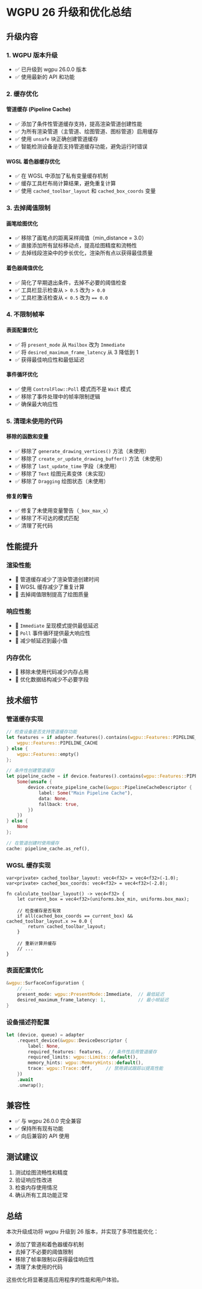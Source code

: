 # WGPU 26 升级和优化总结

## 升级内容

### 1. WGPU 版本升级
- ✅ 已升级到 wgpu 26.0.0 版本
- ✅ 使用最新的 API 和功能

### 2. 缓存优化

#### 管道缓存 (Pipeline Cache)
- ✅ 添加了条件性管道缓存支持，提高渲染管道创建性能
- ✅ 为所有渲染管道（主管道、绘图管道、图标管道）启用缓存
- ✅ 使用 `unsafe` 块正确创建管道缓存
- ✅ 智能检测设备是否支持管道缓存功能，避免运行时错误

#### WGSL 着色器缓存优化
- ✅ 在 WGSL 中添加了私有变量缓存机制
- ✅ 缓存工具栏布局计算结果，避免重复计算
- ✅ 使用 `cached_toolbar_layout` 和 `cached_box_coords` 变量

### 3. 去掉阈值限制

#### 画笔绘图优化
- ✅ 移除了画笔点的距离采样阈值（min_distance = 3.0）
- ✅ 直接添加所有鼠标移动点，提高绘图精度和流畅性
- ✅ 去掉线段渲染中的步长优化，渲染所有点以获得最佳质量

#### 着色器阈值优化
- ✅ 简化了早期退出条件，去掉不必要的阈值检查
- ✅ 工具栏显示检查从 `> 0.5` 改为 `> 0.0`
- ✅ 工具栏激活检查从 `< 0.5` 改为 `== 0.0`

### 4. 不限制帧率

#### 表面配置优化
- ✅ 将 `present_mode` 从 `Mailbox` 改为 `Immediate`
- ✅ 将 `desired_maximum_frame_latency` 从 3 降低到 1
- ✅ 获得最佳响应性和最低延迟

#### 事件循环优化
- ✅ 使用 `ControlFlow::Poll` 模式而不是 `Wait` 模式
- ✅ 移除了事件处理中的帧率限制逻辑
- ✅ 确保最大响应性

### 5. 清理未使用的代码

#### 移除的函数和变量
- ✅ 移除了 `generate_drawing_vertices()` 方法（未使用）
- ✅ 移除了 `create_or_update_drawing_buffer()` 方法（未使用）
- ✅ 移除了 `last_update_time` 字段（未使用）
- ✅ 移除了 `Text` 绘图元素变体（未实现）
- ✅ 移除了 `Dragging` 绘图状态（未使用）

#### 修复的警告
- ✅ 修复了未使用变量警告（`_box_max_x`）
- ✅ 移除了不可达的模式匹配
- ✅ 清理了死代码

## 性能提升

### 渲染性能
- 🚀 管道缓存减少了渲染管道创建时间
- 🚀 WGSL 缓存减少了重复计算
- 🚀 去掉阈值限制提高了绘图质量

### 响应性能
- 🚀 `Immediate` 呈现模式提供最低延迟
- 🚀 `Poll` 事件循环提供最大响应性
- 🚀 减少帧延迟到最小值

### 内存优化
- 🚀 移除未使用代码减少内存占用
- 🚀 优化数据结构减少不必要字段

## 技术细节

### 管道缓存实现
```rust
// 检查设备是否支持管道缓存功能
let features = if adapter.features().contains(wgpu::Features::PIPELINE_CACHE) {
    wgpu::Features::PIPELINE_CACHE
} else {
    wgpu::Features::empty()
};

// 条件性创建管道缓存
let pipeline_cache = if device.features().contains(wgpu::Features::PIPELINE_CACHE) {
    Some(unsafe {
        device.create_pipeline_cache(&wgpu::PipelineCacheDescriptor {
            label: Some("Main Pipeline Cache"),
            data: None,
            fallback: true,
        })
    })
} else {
    None
};

// 在管道创建时使用缓存
cache: pipeline_cache.as_ref(),
```

### WGSL 缓存实现
```wgsl
var<private> cached_toolbar_layout: vec4<f32> = vec4<f32>(-1.0);
var<private> cached_box_coords: vec4<f32> = vec4<f32>(-2.0);

fn calculate_toolbar_layout() -> vec4<f32> {
    let current_box = vec4<f32>(uniforms.box_min, uniforms.box_max);
    
    // 检查缓存是否有效
    if all(cached_box_coords == current_box) && cached_toolbar_layout.x >= 0.0 {
        return cached_toolbar_layout;
    }
    
    // 重新计算并缓存
    // ...
}
```

### 表面配置优化
```rust
&wgpu::SurfaceConfiguration {
    // ...
    present_mode: wgpu::PresentMode::Immediate,  // 最低延迟
    desired_maximum_frame_latency: 1,            // 最小帧延迟
}
```

### 设备描述符配置
```rust
let (device, queue) = adapter
    .request_device(&wgpu::DeviceDescriptor {
        label: None,
        required_features: features,  // 条件性启用管道缓存
        required_limits: wgpu::Limits::default(),
        memory_hints: wgpu::MemoryHints::default(),
        trace: wgpu::Trace::Off,     // 禁用调试跟踪以提高性能
    })
    .await
    .unwrap();
```

## 兼容性

- ✅ 与 wgpu 26.0.0 完全兼容
- ✅ 保持所有现有功能
- ✅ 向后兼容的 API 使用

## 测试建议

1. 测试绘图流畅性和精度
2. 验证响应性改进
3. 检查内存使用情况
4. 确认所有工具功能正常

## 总结

本次升级成功将 wgpu 升级到 26 版本，并实现了多项性能优化：
- 添加了管道和着色器缓存机制
- 去掉了不必要的阈值限制
- 移除了帧率限制以获得最佳响应性
- 清理了未使用的代码

这些优化将显著提高应用程序的性能和用户体验。
